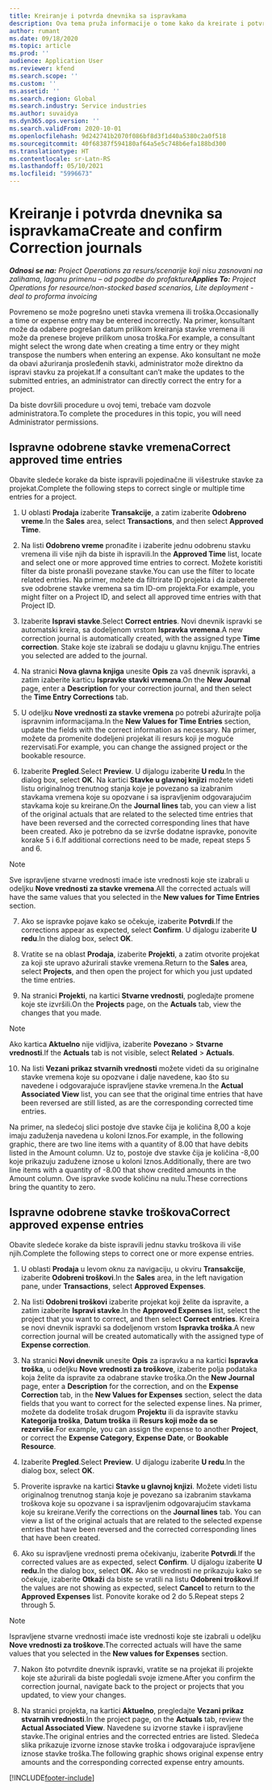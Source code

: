 ```yaml
---
title: Kreiranje i potvrda dnevnika sa ispravkama
description: Ova tema pruža informacije o tome kako da kreirate i potvrdite dnevnik sa ispravkama.
author: rumant
ms.date: 09/18/2020
ms.topic: article
ms.prod: ''
audience: Application User
ms.reviewer: kfend
ms.search.scope: ''
ms.custom: ''
ms.assetid: ''
ms.search.region: Global
ms.search.industry: Service industries
ms.author: suvaidya
ms.dyn365.ops.version: ''
ms.search.validFrom: 2020-10-01
ms.openlocfilehash: 9d242741b2070f086bf8d3f1d40a5380c2a0f518
ms.sourcegitcommit: 40f68387f594180af64a5e5c748b6efa188bd300
ms.translationtype: HT
ms.contentlocale: sr-Latn-RS
ms.lasthandoff: 05/10/2021
ms.locfileid: "5996673"
---
```

# <a name="create-and-confirm-correction-journals"></a><span data-ttu-id="08a66-103">Kreiranje i potvrda dnevnika sa ispravkama</span><span class="sxs-lookup"><span data-stu-id="08a66-103">Create and confirm Correction journals</span></span>

<span data-ttu-id="08a66-104">_**Odnosi se na:** Project Operations za resurs/scenarije koji nisu zasnovani na zalihama, laganu primenu – od pogodbe do profakture_</span><span class="sxs-lookup"><span data-stu-id="08a66-104">_**Applies To:** Project Operations for resource/non-stocked based scenarios, Lite deployment - deal to proforma invoicing_</span></span>

<span data-ttu-id="08a66-105">Povremeno se može pogrešno uneti stavka vremena ili troška.</span><span class="sxs-lookup"><span data-stu-id="08a66-105">Occasionally a time or expense entry may be entered incorrectly.</span></span> <span data-ttu-id="08a66-106">Na primer, konsultant može da odabere pogrešan datum prilikom kreiranja stavke vremena ili može da prenese brojeve prilikom unosa troška.</span><span class="sxs-lookup"><span data-stu-id="08a66-106">For example, a consultant might select the wrong date when creating a time entry or they might transpose the numbers when entering an expense.</span></span> <span data-ttu-id="08a66-107">Ako konsultant ne može da obavi ažuriranja prosleđenih stavki, administrator može direktno da ispravi stavku za projekat.</span><span class="sxs-lookup"><span data-stu-id="08a66-107">If a consultant can’t make the updates to the submitted entries, an administrator can directly correct the entry for a project.</span></span>

<span data-ttu-id="08a66-108">Da biste dovršili procedure u ovoj temi, trebaće vam dozvole administratora.</span><span class="sxs-lookup"><span data-stu-id="08a66-108">To complete the procedures in this topic, you will need Administrator permissions.</span></span>

## <a name="correct-approved-time-entries"></a><span data-ttu-id="08a66-109">Ispravne odobrene stavke vremena</span><span class="sxs-lookup"><span data-stu-id="08a66-109">Correct approved time entries</span></span>     

<span data-ttu-id="08a66-110">Obavite sledeće korake da biste ispravili pojedinačne ili višestruke stavke za projekat.</span><span class="sxs-lookup"><span data-stu-id="08a66-110">Complete the following steps to correct single or multiple time entries for a project.</span></span>

1. <span data-ttu-id="08a66-111">U oblasti **Prodaja** izaberite **Transakcije**, a zatim izaberite **Odobreno vreme**.</span><span class="sxs-lookup"><span data-stu-id="08a66-111">In the **Sales** area, select **Transactions**, and then select **Approved Time**.</span></span> 

2. <span data-ttu-id="08a66-112">Na listi **Odobreno vreme** pronađite i izaberite jednu odobrenu stavku vremena ili više njih da biste ih ispravili.</span><span class="sxs-lookup"><span data-stu-id="08a66-112">In the **Approved Time** list, locate and select one or more approved time entries to correct.</span></span> <span data-ttu-id="08a66-113">Možete koristiti filter da biste pronašli povezane stavke.</span><span class="sxs-lookup"><span data-stu-id="08a66-113">You can use the filter to locate related entries.</span></span> <span data-ttu-id="08a66-114">Na primer, možete da filtrirate ID projekta i da izaberete sve odobrene stavke vremena sa tim ID-om projekta.</span><span class="sxs-lookup"><span data-stu-id="08a66-114">For example, you might filter on a Project ID, and select all approved time entries with that Project ID.</span></span>

3. <span data-ttu-id="08a66-115">Izaberite **Ispravi stavke**.</span><span class="sxs-lookup"><span data-stu-id="08a66-115">Select **Correct entries**.</span></span> <span data-ttu-id="08a66-116">Novi dnevnik ispravki se automatski kreira, sa dodeljenom vrstom **Ispravka vremena**.</span><span class="sxs-lookup"><span data-stu-id="08a66-116">A new correction journal is automatically created, with the assigned type **Time correction**.</span></span> <span data-ttu-id="08a66-117">Stake koje ste izabrali se dodaju u glavnu knjigu.</span><span class="sxs-lookup"><span data-stu-id="08a66-117">The entries you selected are added to the journal.</span></span> 

4. <span data-ttu-id="08a66-118">Na stranici **Nova glavna knjiga** unesite **Opis** za vaš dnevnik ispravki, a zatim izaberite karticu **Ispravke stavki vremena**.</span><span class="sxs-lookup"><span data-stu-id="08a66-118">On the **New Journal** page, enter a **Description** for your correction journal, and then select the **Time Entry Corrections** tab.</span></span>  

5. <span data-ttu-id="08a66-119">U odeljku **Nove vrednosti za stavke vremena** po potrebi ažurirajte polja ispravnim informacijama.</span><span class="sxs-lookup"><span data-stu-id="08a66-119">In the **New Values for Time Entries** section, update the fields with the correct information as necessary.</span></span> <span data-ttu-id="08a66-120">Na primer, možete da promenite dodeljeni projekat ili resurs koji je moguće rezervisati.</span><span class="sxs-lookup"><span data-stu-id="08a66-120">For example, you can change the assigned project or the bookable resource.</span></span>

6. <span data-ttu-id="08a66-121">Izaberite **Pregled**.</span><span class="sxs-lookup"><span data-stu-id="08a66-121">Select **Preview**.</span></span> <span data-ttu-id="08a66-122">U dijalogu izaberite **U redu**.</span><span class="sxs-lookup"><span data-stu-id="08a66-122">In the dialog box, select **OK**.</span></span> <span data-ttu-id="08a66-123">Na kartici **Stavke u glavnoj knjizi** možete videti listu originalnog trenutnog stanja koje je povezano sa izabranim stavkama vremena koje su opozvane i sa ispravljenim odgovarajućim stavkama koje su kreirane.</span><span class="sxs-lookup"><span data-stu-id="08a66-123">On the **Journal lines** tab, you can view a list of the original actuals that are related to the selected time entries that have been reversed and the corrected corresponding lines that have been created.</span></span> <span data-ttu-id="08a66-124">Ako je potrebno da se izvrše dodatne ispravke, ponovite korake 5 i 6.</span><span class="sxs-lookup"><span data-stu-id="08a66-124">If additional corrections need to be made, repeat steps 5 and 6.</span></span> 

> [!NOTE]
> <span data-ttu-id="08a66-125">Sve ispravljene stvarne vrednosti imaće iste vrednosti koje ste izabrali u odeljku **Nove vrednosti za stavke vremena**.</span><span class="sxs-lookup"><span data-stu-id="08a66-125">All the corrected actuals will have the same values that you selected in the **New values for Time Entries** section.</span></span>

7. <span data-ttu-id="08a66-126">Ako se ispravke pojave kako se očekuje, izaberite **Potvrdi**.</span><span class="sxs-lookup"><span data-stu-id="08a66-126">If the corrections appear as expected, select **Confirm**.</span></span> <span data-ttu-id="08a66-127">U dijalogu izaberite **U redu**.</span><span class="sxs-lookup"><span data-stu-id="08a66-127">In the dialog box, select **OK**.</span></span>

8. <span data-ttu-id="08a66-128">Vratite se na oblast **Prodaja**, izaberite **Projekti**, a zatim otvorite projekat za koji ste upravo ažurirali stavke vremena.</span><span class="sxs-lookup"><span data-stu-id="08a66-128">Return to the **Sales** area, select **Projects**, and then open the project for which you just updated the time entries.</span></span> 

9. <span data-ttu-id="08a66-129">Na stranici **Projekti**, na kartici **Stvarne vrednosti**, pogledajte promene koje ste izvršili.</span><span class="sxs-lookup"><span data-stu-id="08a66-129">On the **Projects** page, on the **Actuals** tab, view the changes that you made.</span></span> 

> [!NOTE]
> <span data-ttu-id="08a66-130">Ako kartica **Aktuelno** nije vidljiva, izaberite **Povezano** > **Stvarne vrednosti**.</span><span class="sxs-lookup"><span data-stu-id="08a66-130">If the **Actuals** tab is not visible, select **Related** > **Actuals**.</span></span>  

10. <span data-ttu-id="08a66-131">Na listi **Vezani prikaz stvarnih vrednosti** možete videti da su originalne stavke vremena koje su opozvane i dalje navedene, kao što su navedene i odgovarajuće ispravljene stavke vremena.</span><span class="sxs-lookup"><span data-stu-id="08a66-131">In the **Actual Associated View** list, you can see that the original time entries that have been reversed are still listed, as are the corresponding corrected time entries.</span></span> 

<span data-ttu-id="08a66-132">Na primer, na sledećoj slici postoje dve stavke čija je količina 8,00 a koje imaju zaduženja navedena u koloni Iznos.</span><span class="sxs-lookup"><span data-stu-id="08a66-132">For example, in the following graphic, there are two line items with a quantity of 8.00 that have debits listed in the Amount column.</span></span> <span data-ttu-id="08a66-133">Uz to, postoje dve stavke čija je količina -8,00 koje prikazuju zadužene iznose u koloni Iznos.</span><span class="sxs-lookup"><span data-stu-id="08a66-133">Additionally, there are two line items with a quantity of -8.00 that show credited amounts in the Amount column.</span></span> <span data-ttu-id="08a66-134">Ove ispravke svode količinu na nulu.</span><span class="sxs-lookup"><span data-stu-id="08a66-134">These corrections bring the quantity to zero.</span></span>

 
## <a name="correct-approved-expense-entries"></a><span data-ttu-id="08a66-135">Ispravne odobrene stavke troškova</span><span class="sxs-lookup"><span data-stu-id="08a66-135">Correct approved expense entries</span></span>

<span data-ttu-id="08a66-136">Obavite sledeće korake da biste ispravili jednu stavku troškova ili više njih.</span><span class="sxs-lookup"><span data-stu-id="08a66-136">Complete the following steps to correct one or more expense entries.</span></span> 

1. <span data-ttu-id="08a66-137">U oblasti **Prodaja** u levom oknu za navigaciju, u okviru **Transakcije**, izaberite **Odobreni troškovi**.</span><span class="sxs-lookup"><span data-stu-id="08a66-137">In the **Sales** area, in the left navigation pane, under **Transactions**, select **Approved Expenses**.</span></span>

2. <span data-ttu-id="08a66-138">Na listi **Odobreni troškovi** izaberite projekat koji želite da ispravite, a zatim izaberite **Ispravi stavke**.</span><span class="sxs-lookup"><span data-stu-id="08a66-138">In the **Approved Expenses** list, select the project that you want to correct, and then select **Correct entries**.</span></span> <span data-ttu-id="08a66-139">Kreira se novi dnevnik ispravki sa dodeljenom vrstom **Ispravka troška**.</span><span class="sxs-lookup"><span data-stu-id="08a66-139">A new correction journal will be created automatically with the assigned type of **Expense correction**.</span></span> 

3. <span data-ttu-id="08a66-140">Na stranici **Novi dnevnik** unesite **Opis** za ispravku a na kartici **Ispravka troška**, u odeljku **Nove vrednosti za troškove**, izaberite polja podataka koja želite da ispravite za odabrane stavke troška.</span><span class="sxs-lookup"><span data-stu-id="08a66-140">On the **New Journal** page, enter a **Description** for the correction, and on the **Expense Correction** tab, in the **New Values for Expenses** section, select the data fields that you want to correct for the selected expense lines.</span></span> <span data-ttu-id="08a66-141">Na primer, možete da dodelite trošak drugom **Projektu** ili da ispravite stavku **Kategorija troška**, **Datum troška** ili **Resurs koji može da se rezerviše**.</span><span class="sxs-lookup"><span data-stu-id="08a66-141">For example, you can assign the expense to another **Project**, or correct the **Expense Category**, **Expense Date**, or **Bookable Resource**.</span></span>

4. <span data-ttu-id="08a66-142">Izaberite **Pregled**.</span><span class="sxs-lookup"><span data-stu-id="08a66-142">Select **Preview**.</span></span> <span data-ttu-id="08a66-143">U dijalogu izaberite **U redu**.</span><span class="sxs-lookup"><span data-stu-id="08a66-143">In the dialog box, select **OK**.</span></span> 

5. <span data-ttu-id="08a66-144">Proverite ispravke na kartici **Stavke u glavnoj knjizi**. Možete videti listu originalnog trenutnog stanja koje je povezano sa izabranim stavkama troškova koje su opozvane i sa ispravljenim odgovarajućim stavkama koje su kreirane.</span><span class="sxs-lookup"><span data-stu-id="08a66-144">Verify the corrections on the **Journal lines** tab. You can view a list of the original actuals that are related to the selected expense entries that have been reversed and the corrected corresponding lines that have been created.</span></span>

6. <span data-ttu-id="08a66-145">Ako su ispravljene vrednosti prema očekivanju, izaberite **Potvrdi**.</span><span class="sxs-lookup"><span data-stu-id="08a66-145">If the corrected values are as expected, select **Confirm**.</span></span> <span data-ttu-id="08a66-146">U dijalogu izaberite **U redu.**</span><span class="sxs-lookup"><span data-stu-id="08a66-146">In the dialog box, select **OK.**</span></span> <span data-ttu-id="08a66-147">Ako se vrednosti ne prikazuju kako se očekuje, izaberite **Otkaži** da biste se vratili na listu **Odobreni troškovi**.</span><span class="sxs-lookup"><span data-stu-id="08a66-147">If the values are not showing as expected, select **Cancel** to return to the **Approved Expenses** list.</span></span> <span data-ttu-id="08a66-148">Ponovite korake od 2 do 5.</span><span class="sxs-lookup"><span data-stu-id="08a66-148">Repeat steps 2 through 5.</span></span> 

> [!NOTE]
> <span data-ttu-id="08a66-149">Ispravljene stvarne vrednosti imaće iste vrednosti koje ste izabrali u odeljku **Nove vrednosti za troškove**.</span><span class="sxs-lookup"><span data-stu-id="08a66-149">The corrected actuals will have the same values that you selected in the **New values for Expenses** section.</span></span>

7. <span data-ttu-id="08a66-150">Nakon što potvrdite dnevnik ispravki, vratite se na projekat ili projekte koje ste ažurirali da biste pogledali svoje izmene.</span><span class="sxs-lookup"><span data-stu-id="08a66-150">After you confirm the correction journal, navigate back to the project or projects that you updated, to view your changes.</span></span>  

8. <span data-ttu-id="08a66-151">Na stranici projekta, na kartici **Aktuelno**, pregledajte **Vezani prikaz stvarnih vrednosti**.</span><span class="sxs-lookup"><span data-stu-id="08a66-151">In the project page, on the **Actuals** tab, review the **Actual Associated View**.</span></span> <span data-ttu-id="08a66-152">Navedene su izvorne stavke i ispravljene stavke.</span><span class="sxs-lookup"><span data-stu-id="08a66-152">The original entries and the corrected entries are listed.</span></span> <span data-ttu-id="08a66-153">Sledeća slika prikazuje izvorne iznose stavke troška i odgovarajuće ispravljene iznose stavke troška.</span><span class="sxs-lookup"><span data-stu-id="08a66-153">The following graphic shows original expense entry amounts and the corresponding corrected expense entry amounts.</span></span> 




[!INCLUDE[footer-include](../includes/footer-banner.md)]